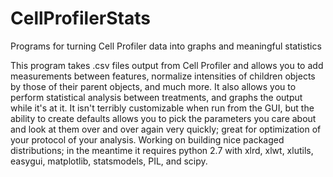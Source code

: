 CellProfilerStats
=================

Programs for turning Cell Profiler data into graphs and meaningful statistics

This program takes .csv files output from Cell Profiler and allows you to add measurements between features, normalize intensities of children objects by those of their parent objects, and much more.
It also allows you to perform statistical analysis between treatments, and graphs the output while it's at it.
It isn't terribly customizable when run from the GUI, but the ability to create defaults allows you to pick the parameters you care about and look at them over and over again very quickly; great for optimization of your protocol of your analysis.
Working on building nice packaged distributions; in the meantime it requires python 2.7 with xlrd, xlwt, xlutils, easygui, matplotlib, statsmodels, PIL, and scipy.
